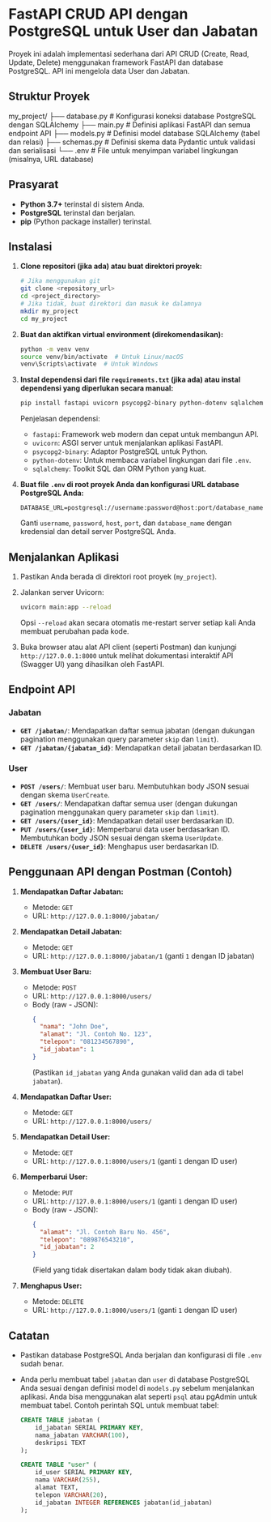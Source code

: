 # FastAPI CRUD API dengan PostgreSQL untuk User dan Jabatan

Proyek ini adalah implementasi sederhana dari API CRUD (Create, Read, Update, Delete) menggunakan framework FastAPI dan database PostgreSQL. API ini mengelola data User dan Jabatan.

## Struktur Proyek

my_project/
├── database.py # Konfigurasi koneksi database PostgreSQL dengan SQLAlchemy
├── main.py # Definisi aplikasi FastAPI dan semua endpoint API
├── models.py # Definisi model database SQLAlchemy (tabel dan relasi)
├── schemas.py # Definisi skema data Pydantic untuk validasi dan serialisasi
└── .env # File untuk menyimpan variabel lingkungan (misalnya, URL database)

## Prasyarat

- **Python 3.7+** terinstal di sistem Anda.
- **PostgreSQL** terinstal dan berjalan.
- **pip** (Python package installer) terinstal.

## Instalasi

1.  **Clone repositori (jika ada) atau buat direktori proyek:**

    ```bash
    # Jika menggunakan git
    git clone <repository_url>
    cd <project_directory>
    # Jika tidak, buat direktori dan masuk ke dalamnya
    mkdir my_project
    cd my_project
    ```

2.  **Buat dan aktifkan virtual environment (direkomendasikan):**

    ```bash
    python -m venv venv
    source venv/bin/activate  # Untuk Linux/macOS
    venv\Scripts\activate  # Untuk Windows
    ```

3.  **Instal dependensi dari file `requirements.txt` (jika ada) atau instal dependensi yang diperlukan secara manual:**

    ```bash
    pip install fastapi uvicorn psycopg2-binary python-dotenv sqlalchemy
    ```

    Penjelasan dependensi:

    - `fastapi`: Framework web modern dan cepat untuk membangun API.
    - `uvicorn`: ASGI server untuk menjalankan aplikasi FastAPI.
    - `psycopg2-binary`: Adaptor PostgreSQL untuk Python.
    - `python-dotenv`: Untuk membaca variabel lingkungan dari file `.env`.
    - `sqlalchemy`: Toolkit SQL dan ORM Python yang kuat.

4.  **Buat file `.env` di root proyek Anda dan konfigurasi URL database PostgreSQL Anda:**

    ```
    DATABASE_URL=postgresql://username:password@host:port/database_name
    ```

    Ganti `username`, `password`, `host`, `port`, dan `database_name` dengan kredensial dan detail server PostgreSQL Anda.

## Menjalankan Aplikasi

1.  Pastikan Anda berada di direktori root proyek (`my_project`).

2.  Jalankan server Uvicorn:

    ```bash
    uvicorn main:app --reload
    ```

    Opsi `--reload` akan secara otomatis me-restart server setiap kali Anda membuat perubahan pada kode.

3.  Buka browser atau alat API client (seperti Postman) dan kunjungi `http://127.0.0.1:8000` untuk melihat dokumentasi interaktif API (Swagger UI) yang dihasilkan oleh FastAPI.

## Endpoint API

### Jabatan

- **`GET /jabatan/`**: Mendapatkan daftar semua jabatan (dengan dukungan pagination menggunakan query parameter `skip` dan `limit`).
- **`GET /jabatan/{jabatan_id}`**: Mendapatkan detail jabatan berdasarkan ID.

### User

- **`POST /users/`**: Membuat user baru. Membutuhkan body JSON sesuai dengan skema `UserCreate`.
- **`GET /users/`**: Mendapatkan daftar semua user (dengan dukungan pagination menggunakan query parameter `skip` dan `limit`).
- **`GET /users/{user_id}`**: Mendapatkan detail user berdasarkan ID.
- **`PUT /users/{user_id}`**: Memperbarui data user berdasarkan ID. Membutuhkan body JSON sesuai dengan skema `UserUpdate`.
- **`DELETE /users/{user_id}`**: Menghapus user berdasarkan ID.

## Penggunaan API dengan Postman (Contoh)

1.  **Mendapatkan Daftar Jabatan:**

    - Metode: `GET`
    - URL: `http://127.0.0.1:8000/jabatan/`

2.  **Mendapatkan Detail Jabatan:**

    - Metode: `GET`
    - URL: `http://127.0.0.1:8000/jabatan/1` (ganti `1` dengan ID jabatan)

3.  **Membuat User Baru:**

    - Metode: `POST`
    - URL: `http://127.0.0.1:8000/users/`
    - Body (raw - JSON):
      ```json
      {
        "nama": "John Doe",
        "alamat": "Jl. Contoh No. 123",
        "telepon": "081234567890",
        "id_jabatan": 1
      }
      ```
      (Pastikan `id_jabatan` yang Anda gunakan valid dan ada di tabel `jabatan`).

4.  **Mendapatkan Daftar User:**

    - Metode: `GET`
    - URL: `http://127.0.0.1:8000/users/`

5.  **Mendapatkan Detail User:**

    - Metode: `GET`
    - URL: `http://127.0.0.1:8000/users/1` (ganti `1` dengan ID user)

6.  **Memperbarui User:**

    - Metode: `PUT`
    - URL: `http://127.0.0.1:8000/users/1` (ganti `1` dengan ID user)
    - Body (raw - JSON):
      ```json
      {
        "alamat": "Jl. Contoh Baru No. 456",
        "telepon": "089876543210",
        "id_jabatan": 2
      }
      ```
      (Field yang tidak disertakan dalam body tidak akan diubah).

7.  **Menghapus User:**
    - Metode: `DELETE`
    - URL: `http://127.0.0.1:8000/users/1` (ganti `1` dengan ID user)

## Catatan

- Pastikan database PostgreSQL Anda berjalan dan konfigurasi di file `.env` sudah benar.
- Anda perlu membuat tabel `jabatan` dan `user` di database PostgreSQL Anda sesuai dengan definisi model di `models.py` sebelum menjalankan aplikasi. Anda bisa menggunakan alat seperti `psql` atau pgAdmin untuk membuat tabel. Contoh perintah SQL untuk membuat tabel:

  ```sql
  CREATE TABLE jabatan (
      id_jabatan SERIAL PRIMARY KEY,
      nama_jabatan VARCHAR(100),
      deskripsi TEXT
  );

  CREATE TABLE "user" (
      id_user SERIAL PRIMARY KEY,
      nama VARCHAR(255),
      alamat TEXT,
      telepon VARCHAR(20),
      id_jabatan INTEGER REFERENCES jabatan(id_jabatan)
  );
  ```
